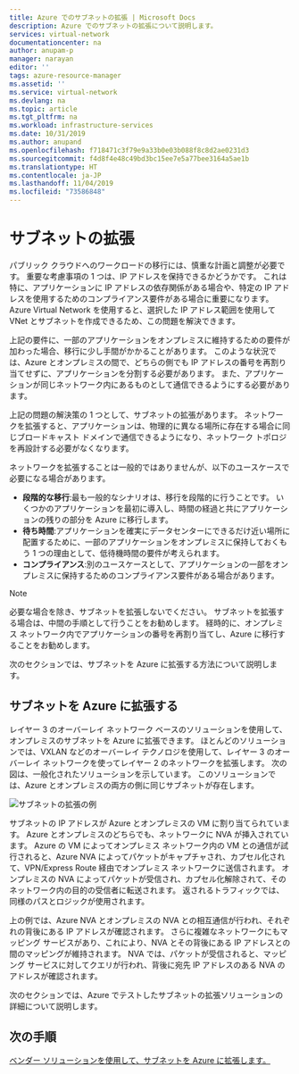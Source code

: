 ```yaml
---
title: Azure でのサブネットの拡張 | Microsoft Docs
description: Azure でのサブネットの拡張について説明します。
services: virtual-network
documentationcenter: na
author: anupam-p
manager: narayan
editor: ''
tags: azure-resource-manager
ms.assetid: ''
ms.service: virtual-network
ms.devlang: na
ms.topic: article
ms.tgt_pltfrm: na
ms.workload: infrastructure-services
ms.date: 10/31/2019
ms.author: anupand
ms.openlocfilehash: f718471c3f79e9a33b0e03b088f8c8d2ae0231d3
ms.sourcegitcommit: f4d8f4e48c49bd3bc15ee7e5a77bee3164a5ae1b
ms.translationtype: HT
ms.contentlocale: ja-JP
ms.lasthandoff: 11/04/2019
ms.locfileid: "73586848"
---
```

# <a name="subnet-extension"></a>サブネットの拡張
パブリック クラウドへのワークロードの移行には、慎重な計画と調整が必要です。 重要な考慮事項の 1 つは、IP アドレスを保持できるかどうかです。 これは特に、アプリケーションに IP アドレスの依存関係がある場合や、特定の IP アドレスを使用するためのコンプライアンス要件がある場合に重要になります。 Azure Virtual Network を使用すると、選択した IP アドレス範囲を使用して VNet とサブネットを作成できるため、この問題を解決できます。

上記の要件に、一部のアプリケーションをオンプレミスに維持するための要件が加わった場合、移行に少し手間がかかることがあります。 このような状況では、Azure とオンプレミスの間で、どちらの側でも IP アドレスの番号を再割り当てせずに、アプリケーションを分割する必要があります。 また、アプリケーションが同じネットワーク内にあるものとして通信できるようにする必要があります。

上記の問題の解決策の 1 つとして、サブネットの拡張があります。 ネットワークを拡張すると、アプリケーションは、物理的に異なる場所に存在する場合に同じブロードキャスト ドメインで通信できるようになり、ネットワーク トポロジを再設計する必要がなくなります。 

ネットワークを拡張することは一般的ではありませんが、以下のユースケースで必要になる場合があります。

- **段階的な移行**:最も一般的なシナリオは、移行を段階的に行うことです。 いくつかのアプリケーションを最初に導入し、時間の経過と共にアプリケーションの残りの部分を Azure に移行します。
- **待ち時間**:アプリケーションを確実にデータセンターにできるだけ近い場所に配置するために、一部のアプリケーションをオンプレミスに保持しておくもう 1 つの理由として、低待機時間の要件が考えられます。
- **コンプライアンス**:別のユースケースとして、アプリケーションの一部をオンプレミスに保持するためのコンプライアンス要件がある場合があります。
 
> [!NOTE] 
> 必要な場合を除き、サブネットを拡張しないでください。 サブネットを拡張する場合は、中間の手順として行うことをお勧めします。 経時的に、オンプレミス ネットワーク内でアプリケーションの番号を再割り当てし、Azure に移行することをお勧めします。

次のセクションでは、サブネットを Azure に拡張する方法について説明します。


## <a name="extend-your-subnet-to-azure"></a>サブネットを Azure に拡張する
 レイヤー 3 のオーバーレイ ネットワーク ベースのソリューションを使用して、オンプレミスのサブネットを Azure に拡張できます。 ほとんどのソリューションでは、VXLAN などのオーバーレイ テクノロジを使用して、レイヤー 3 のオーバーレイ ネットワークを使ってレイヤー 2 のネットワークを拡張します。 次の図は、一般化されたソリューションを示しています。 このソリューションでは、Azure とオンプレミスの両方の側に同じサブネットが存在します。 

![サブネットの拡張の例](./media/subnet-extension/subnet-extension.png)

サブネットの IP アドレスが Azure とオンプレミスの VM に割り当てられています。 Azure とオンプレミスのどちらでも、ネットワークに NVA が挿入されています。 Azure の VM によってオンプレミス ネットワーク内の VM との通信が試行されると、Azure NVA によってパケットがキャプチャされ、カプセル化されて、VPN/Express Route 経由でオンプレミス ネットワークに送信されます。 オンプレミスの NVA によってパケットが受信され、カプセル化解除されて、そのネットワーク内の目的の受信者に転送されます。 返されるトラフィックでは、同様のパスとロジックが使用されます。

上の例では、Azure NVA とオンプレミスの NVA との相互通信が行われ、それぞれの背後にある IP アドレスが確認されます。 さらに複雑なネットワークにもマッピング サービスがあり、これにより、NVA とその背後にある IP アドレスとの間のマッピングが維持されます。 NVA では、パケットが受信されると、マッピング サービスに対してクエリが行われ、背後に宛先 IP アドレスのある NVA のアドレスが確認されます。

次のセクションでは、Azure でテストしたサブネットの拡張ソリューションの詳細について説明します。

## <a name="next-steps"></a>次の手順 
[ベンダー ソリューションを使用して、サブネットを Azure に拡張します。](https://github.com/microsoft/Azure-LISP)